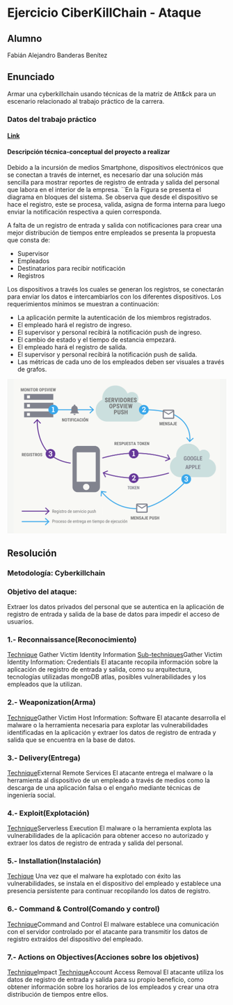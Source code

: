 # Ejercicio CiberKillChain - Ataque

## Alumno

Fabián Alejandro Banderas Benítez

## Enunciado

Armar una cyberkillchain usando técnicas de la matriz de Att&ck para un escenario relacionado al trabajo práctico de la carrera.

### Datos del trabajo práctico
#### [Link](https://github.com/fabianbanderasb/Plantilla-planificacion/blob/changes/charter.pdf)
#### Descripción técnica-conceptual del proyecto a realizar

Debido a la incursión de medios Smartphone, dispositivos electrónicos que se conectan a través de internet, es necesario dar una solución más sencilla para mostrar reportes de registro de entrada y salida del personal que labora en el interior de la empresa. ``En la Figura se presenta el diagrama en bloques del sistema. Se observa que desde el dispositivo se hace el registro, este se procesa, valida, asigna de forma interna para luego enviar la notificación respectiva a quien corresponda.

A falta de un registro de entrada y salida con notificaciones para crear una mejor distribución de tiempos entre empleados se presenta la propuesta que consta de:

- Supervisor
- Empleados
- Destinatarios para recibir notificación
- Registros

Los dispositivos a través los cuales se generan los registros, se conectarán para enviar los datos e intercambiarlos con los diferentes dispositivos. Los requerimientos mínimos se muestran a continuación:

- La aplicación permite la autenticación de los miembros registrados.
- El empleado hará el registro de ingreso.
- El supervisor y personal recibirá la notificación push de ingreso.
- El cambio de estado y el tiempo de estancia empezará.
- El empleado hará el registro de salida.
- El supervisor y personal recibirá la notificación push de salida.
- Las métricas de cada uno de los empleados deben ser visuales a través de grafos.

![Imagen](https://github.com/fabianbanderasb/Plantilla-planificacion/blob/changes/Figuras/diagBloques.png)


## Resolución
### Metodología: Cyberkillchain

### Objetivo del ataque: 
Extraer los datos privados del personal que se autentica en la aplicación de registro de entrada y salida de la base de datos para impedir el acceso
 de usuarios.
### 1.- Reconnaissance(Reconocimiento)
  

[Technique](https://attack.mitre.org/techniques/T1589/) Gather Victim Identity Information
[Sub-techniques](https://attack.mitre.org/techniques/T1589/001/)Gather Victim Identity Information: Credentials
El atacante recopila información sobre la aplicación de registro de entrada y salida, como su arquitectura, tecnologías utilizadas mongoDB atlas,
 posibles vulnerabilidades y los empleados que la utilizan.
### 2.- Weaponization(Arma)
  
[Technique](https://attack.mitre.org/techniques/T1592/002/)Gather Victim Host Information: Software
El atacante desarrolla el malware o la herramienta necesaria para explotar las vulnerabilidades identificadas en la aplicación y extraer los datos
 de registro de entrada y salida que se encuentra en la base de datos.
### 3.- Delivery(Entrega)
  
[Technique](https://attack.mitre.org/techniques/T1133/)External Remote Services
El atacante entrega el malware o la herramienta al dispositivo de un empleado a través de medios como la descarga de una aplicación falsa o el
 engaño mediante técnicas de ingeniería social.
### 4.- Exploit(Explotación)
  
[Technique](https://attack.mitre.org/techniques/T1648/)Serverless Execution
El malware o la herramienta explota las vulnerabilidades de la aplicación para obtener acceso no autorizado y extraer los datos de registro de
 entrada y salida del personal.
### 5.- Installation(Instalación)
  
[Techique](https://attack.mitre.org/techniques/T1021/)
Una vez que el malware ha explotado con éxito las vulnerabilidades, se instala en el dispositivo del empleado y establece una presencia persistente
 para continuar recopilando los datos de registro.
### 6.- Command & Control(Comando y control)
  
[Technique](https://attack.mitre.org/tactics/TA0011/)Command and Control
El malware establece una comunicación con el servidor controlado por el atacante para transmitir los datos de registro extraídos del dispositivo
 del empleado.
### 7.- Actions on Objectives(Acciones sobre los objetivos)
  
[Technique](https://attack.mitre.org/tactics/TA0040/)Impact
[Technique](https://attack.mitre.org/techniques/T1531/)Account Access Removal
El atacante utiliza los datos de registro de entrada y salida para su propio beneficio, como obtener información sobre los horarios de los empleados
 y crear una otra distribución de tiempos entre ellos.

